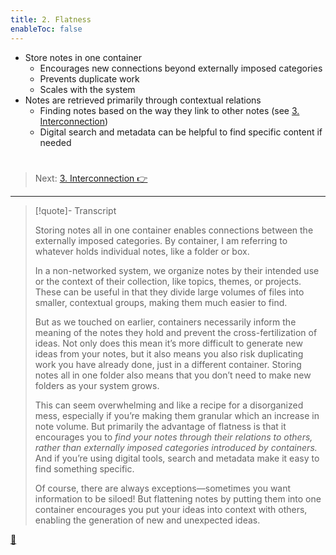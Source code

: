 ```yaml
---
title: 2. Flatness
enableToc: false
---
```


* Store notes in one container
  * Encourages new connections beyond externally imposed categories
  * Prevents duplicate work
  * Scales with the system
* Notes are retrieved primarily through contextual relations
  * Finding notes based on the way they link to other notes (see [3. Interconnection](Interconnection.md))
  * Digital search and metadata can be helpful to find specific content if needed

# 

 > 
 > Next: [3. Interconnection 👉](Interconnection.md)

---

 > 
 > \[!quote\]- Transcript
 > 
 > Storing notes all in one container enables connections between the externally imposed categories. By container, I am referring to whatever holds individual notes, like a folder or box.
 > 
 > In a non-networked system, we organize notes by their intended use or the context of their collection, like topics, themes, or projects. These can be useful in that they divide large volumes of files into smaller, contextual groups, making them much easier to find.
 > 
 > But as we touched on earlier, containers necessarily inform the meaning of the notes they hold and prevent the cross-fertilization of ideas. Not only does this mean it’s more difficult to generate new ideas from your notes, but it also means you also risk duplicating work you have already done, just in a different container. Storing notes all in one folder also means that you don’t need to make new folders as your system grows.
 > 
 > This can seem overwhelming and like a recipe for a disorganized mess, especially if you’re making them granular which an increase in note volume. But primarily the advantage of flatness is that it encourages you to *find your notes through their relations to others, rather than externally imposed categories introduced by containers.* And if you’re using digital tools, search and metadata make it easy to find something specific.
 > 
 > Of course, there are always exceptions—sometimes you want information to be siloed! But flattening notes by putting them into one container encourages you put your ideas into context with others, enabling the generation of new and unexpected ideas.

[📖](../Principle%20of%20flatness.md)
